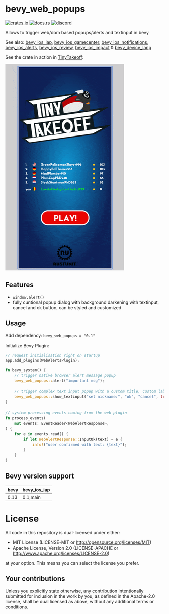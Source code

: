 # bevy_web_popups

[![crates.io][sh_crates]][lk_crates]
[![docs.rs][sh_docs]][lk_docs]
[![discord][sh_discord]][lk_discord]

[sh_crates]: https://img.shields.io/crates/v/bevy_web_popups.svg
[lk_crates]: https://crates.io/crates/bevy_web_popups
[sh_docs]: https://img.shields.io/docsrs/bevy_web_popups
[lk_docs]: https://docs.rs/bevy_web_popups/latest/bevy_web_popups/
[sh_discord]: https://img.shields.io/discord/1176858176897953872?label=discord&color=5561E6
[lk_discord]: https://discord.gg/rQNeEnMhus

Allows to trigger web/dom based popups/alerts and textinput in bevy

See also:
[bevy_ios_iap](https://github.com/rustunit/bevy_ios_iap), [bevy_ios_gamecenter](https://github.com/rustunit/bevy_ios_gamecenter), [bevy_ios_notifications](https://github.com/rustunit/bevy_ios_notifications), [bevy_ios_alerts](https://github.com/rustunit/bevy_ios_alerts), [bevy_ios_review](https://github.com/rustunit/bevy_ios_review), [bevy_ios_impact](https://github.com/rustunit/bevy_ios_impact) & [bevy_device_lang](https://github.com/rustunit/bevy_device_lang)

See the crate in action in [TinyTakeoff](www.tinytakeoff.com):

![demo](./assets/demo.gif)

## Features
* `window.alert()`
* fully cuntional popup dialog with background darkening with textinput, cancel and ok button, can be styled and customized

## Usage

Add dependency: `bevy_web_popups = "0.1"`

Initialize Bevy Plugin:

```rust
// request initialisation right on startup
app.add_plugins(WebAlertsPlugin);
```

```rust
fn bevy_system() {
    // trigger native browser alert message popup
    bevy_web_popups::alert("important msg");

    // trigger complex text input popup with a custom title, custom labels for the buttons and asking to spawn default css classes instead of specifying them ourselfs
    bevy_web_popups::show_textinput("set nickname:", "ok", "cancel", true);
}

// system processing events coming from the web plugin
fn process_events(
    mut events: EventReader<WebAlertResponse>,
) {
    for e in events.read() {
        if let WebAlertResponse::InputOk(text) = e {
            info!("user confirmed with text: {text}");
        }
    }
}
```

## Bevy version support

|bevy|bevy\_ios\_iap|
|---|---|
|0.13|0.1,main|

# License

All code in this repository is dual-licensed under either:

- MIT License (LICENSE-MIT or http://opensource.org/licenses/MIT)
- Apache License, Version 2.0 (LICENSE-APACHE or http://www.apache.org/licenses/LICENSE-2.0)

at your option. This means you can select the license you prefer.

## Your contributions
Unless you explicitly state otherwise, any contribution intentionally submitted for inclusion in the work by you, as defined in the Apache-2.0 license, shall be dual licensed as above, without any additional terms or conditions.
